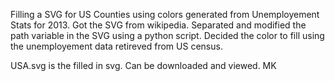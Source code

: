 Filling a SVG for US Counties using colors generated from Unemployement Stats for 2013. Got the SVG from wikipedia. Separated and modified the path variable in the SVG using a python script. Decided the color to fill using the unemployement data retireved from US census.

USA.svg is the filled in svg. Can be downloaded and viewed. 
MK
